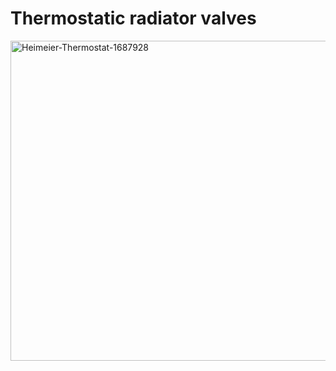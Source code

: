 # Thermostatic radiator valves

<a title="USA-Reiseblogger / Simon, CC0, via Wikimedia Commons" href="https://commons.wikimedia.org/wiki/File:Heimeier-Thermostat-1687928.jpg"><img width="512" alt="Heimeier-Thermostat-1687928" src="https://upload.wikimedia.org/wikipedia/commons/thumb/b/b0/Heimeier-Thermostat-1687928.jpg/512px-Heimeier-Thermostat-1687928.jpg"></a>